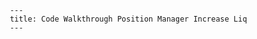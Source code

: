 
           ---
           title: Code Walkthrough Position Manager Increase Liq
           ---
        